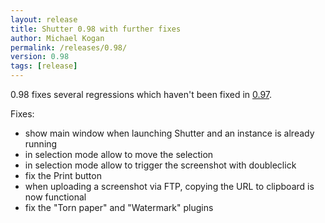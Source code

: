 ```yaml
---
layout: release
title: Shutter 0.98 with further fixes
author: Michael Kogan
permalink: /releases/0.98/
version: 0.98
tags: [release]
---
```


0.98 fixes several regressions which haven't been fixed in [0.97](/releases/0.97/).

Fixes:
* show main window when launching Shutter and an instance is already running
* in selection mode allow to move the selection
* in selection mode allow to trigger the screenshot with doubleclick 
* fix the Print button
* when uploading a screenshot via FTP, copying the URL to clipboard is now functional
* fix the "Torn paper" and "Watermark" plugins
